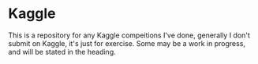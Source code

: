 # Kaggle

This is a repository for any Kaggle compeitions I've done, generally I don't submit on Kaggle, it's just for exercise. Some may be a work in progress, and will be stated in the heading.

